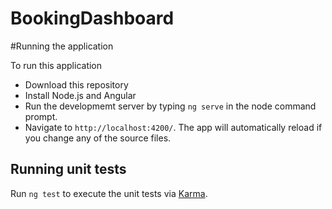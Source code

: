# BookingDashboard

#Running the application 

To run this application
* Download this repository
* Install Node.js and Angular
* Run the developmemt server by typing `ng serve` in the node command prompt. 
* Navigate to `http://localhost:4200/`. The app will automatically reload if you change any of the source files.

## Running unit tests

Run `ng test` to execute the unit tests via [Karma](https://karma-runner.github.io).

